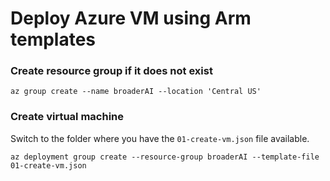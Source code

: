 # Deploy Azure VM using Arm templates

### Create resource group if it does not exist 

```
az group create --name broaderAI --location 'Central US'
```

### Create virtual machine

Switch to the folder where you have the `01-create-vm.json` file available.

```
az deployment group create --resource-group broaderAI --template-file 01-create-vm.json
```